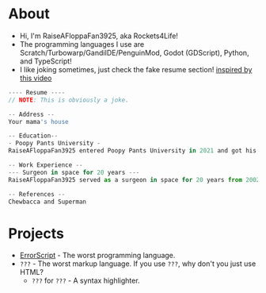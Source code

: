 <!---
- 👋 Hi, I’m @raiseAfloppaFan3925
- 👀 I’m interested in ...
- 🌱 I’m currently learning TypeScript and Python
- 💞️ I’m looking to collaborate on ...
- 📫 How to reach me ...
- 😄 Pronouns: Boeing AH-64D Apache Longbow (jk)
- ⚡ Fun fact: **i like cats**
--->
# About
- Hi, I'm RaiseAFloppaFan3925, aka Rockets4Life!
- The programming languages I use are Scratch/Turbowarp/GandiIDE/PenguinMod, Godot (GDScript), Python, and TypeScript!
- I like joking sometimes, just check the fake resume section! [inspired by this video]((https://youtu.be/rXj07zIqOk8?si=fQ5ApEWf0E_jnMBx&t=830))

````js
---- Resume ----
// NOTE: This is obviously a joke.

-- Address --
Your mama's house

-- Education--
- Poopy Pants University -
RaiseAFloppaFan3925 entered Poopy Pants University in 2021 and got his degree just 3 years later in 2024. He took the course of being a professional idiot and got his diploma in 2022.

-- Work Experience --
--- Surgeon in space for 20 years ---
RaiseAFloppaFan3925 served as a surgeon in space for 20 years from 2002 to 2022. According to his co-workers, he was a pro . He got his medical degree in 2024 and retired in 2020.

-- References --
Chewbacca and Superman
````

# Projects
* [ErrorScript](https://github.com/raiseAfloppaFan3925/ErrorScript/tree/main]) - The worst programming language.
* `???` - The worst markup language. If you use `???`, why don't you just use HTML?
    * `???` for `???` - A syntax highlighter.


<!---
raiseAfloppaFan3925/raiseAfloppaFan3925 is a ✨ special ✨ repository because its `README.md` (this file) appears on your GitHub profile.
You can click the Preview link to take a look at your changes.
--->
